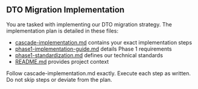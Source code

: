 ## DTO Migration Implementation

You are tasked with implementing our DTO migration strategy. The implementation plan is detailed in these files:

- [cascade-implementation.md](cascade-implementation.md) contains your exact implementation steps
- [phase1-implementation-guide.md](phase1-implementation-guide.md) details Phase 1 requirements
- [phase1-standardization.md](phase1-standardization.md) defines our technical standards
- [README.md](README.md) provides project context

Follow cascade-implementation.md exactly. Execute each step as written. Do not skip steps or deviate from the plan.
